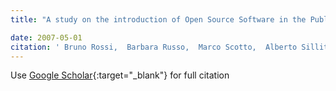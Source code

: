 ```yaml
---
title: "A study on the introduction of Open Source Software in the Public Administration"

date: 2007-05-01
citation: ' Bruno Rossi,  Barbara Russo,  Marco Scotto,  Alberto Sillitti,  Giancarlo Succi, &quot;A study on the introduction of Open Source Software in the Public Administration.&quot;, 2007.'
---
```

Use [Google Scholar](https://scholar.google.com/scholar?q=A+study+on+the+introduction+of+Open+Source+Software+in+the+Public+Administration){:target="_blank"} for full citation